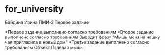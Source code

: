 # for_university
Байдина Ирина ПМИ-2
Первое задание

*Первое задание выполнено согласно требованиям
*Второе задание выполнено согласно требованиям
Выводит фразу "Мышь меня на чашку чая пригласила в новый дом"
*Третье задание выполнено согласно требованиям
Объект Полевая мышь:

